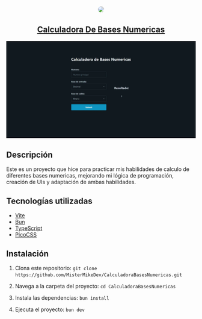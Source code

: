<div align="center">

### <img src="https://github.com/MisterMikeDev.png" height="200px" style="border-radius: 9999px" />

## [Calculadora De Bases Numericas](https://github.com/MisterMikeDev/CalculadoraBasesNumericas)

</div>

<div align="center">

</div>

<div align="center">

![](/public/demo.webp)

</div>

## Descripción

Este es un proyecto que hice para practicar mis habilidades de calculo de
diferentes bases numericas, mejorando mi lógica de programación, creación de UIs
y adaptación de ambas habilidades.

## Tecnologías utilizadas

-   [Vite](https://vitejs.dev/)
-   [Bun](https://bun.sh/)
-   [TypeScript](https://www.typescriptlang.org/)
-   [PicoCSS](https://picocss.com/)

## Instalación

1. Clona este repositorio:
   `git clone https://github.com/MisterMikeDev/CalculadoraBasesNumericas.git`

2. Navega a la carpeta del proyecto: `cd CalculadoraBasesNumericas`

3. Instala las dependencias: `bun install`

4. Ejecuta el proyecto: `bun dev`
